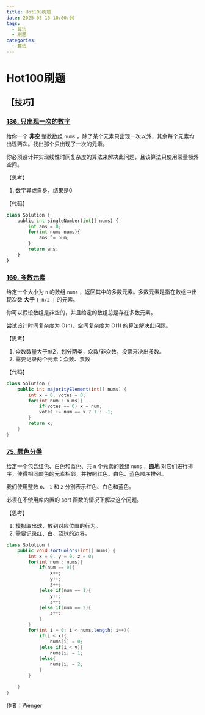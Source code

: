 ```yaml
---
title: Hot100刷题
date: 2025-05-13 10:00:00
tags:
  - 算法
  - 刷题
categories:
  - 算法
---
```


# Hot100刷题

## 【技巧】

### [136. 只出现一次的数字](https://leetcode.cn/problems/single-number/)

给你一个 **非空** 整数数组 `nums` ，除了某个元素只出现一次以外，其余每个元素均出现两次。找出那个只出现了一次的元素。

你必须设计并实现线性时间复杂度的算法来解决此问题，且该算法只使用常量额外空间。

【思考】

1. 数字异或自身，结果是0

【代码】

```python
class Solution {
    public int singleNumber(int[] nums) {
        int ans = 0;
        for(int num: nums){
            ans ^= num;
        }
        return ans;
    }
}
```

### [169. 多数元素](https://leetcode.cn/problems/majority-element/)

给定一个大小为 `n` 的数组 `nums` ，返回其中的多数元素。多数元素是指在数组中出现次数 **大于** `⌊ n/2 ⌋` 的元素。

你可以假设数组是非空的，并且给定的数组总是存在多数元素。

尝试设计时间复杂度为 O(n)、空间复杂度为 O(1) 的算法解决此问题。

【思考】

1. 众数数量大于n/2，划分两类，众数/非众数，投票来决出多数。
2. 需要记录两个元素：众数、票数

【代码】

```java
class Solution {
    public int majorityElement(int[] nums) {
        int x = 0, votes = 0;
        for(int num : nums){
            if(votes == 0) x = num;
            votes += num == x ? 1 : -1;
        }
        return x;
    }
}
```

### [75. 颜色分类](https://leetcode.cn/problems/sort-colors/)

给定一个包含红色、白色和蓝色、共 `n` 个元素的数组 `nums` ，**[原地](https://baike.baidu.com/item/原地算法)** 对它们进行排序，使得相同颜色的元素相邻，并按照红色、白色、蓝色顺序排列。

我们使用整数 `0`、 `1` 和 `2` 分别表示红色、白色和蓝色。

必须在不使用库内置的 sort 函数的情况下解决这个问题。

【思考】

1. 模拟取出球，放到对应位置的行为。
2. 需要记录红、白、蓝球的边界。

```java
class Solution {
    public void sortColors(int[] nums) {
        int x = 0, y = 0, z = 0;
        for(int num : nums){
            if(num == 0){
                x++;
                y++;
                z++;
            }else if(num == 1){
                y++;
                z++;
            }else if(num == 2){
                z++;
            }
        }
        for(int i = 0; i < nums.length; i++){
            if(i < x){
                nums[i] = 0;
            }else if(i < y){
                nums[i] = 1;
            }else{
                nums[i] = 2;
            }
        }
        
    }
}
```



作者：Wenger
